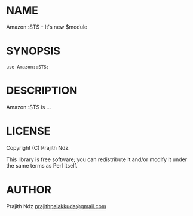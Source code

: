 # NAME

Amazon::STS - It's new $module

# SYNOPSIS

    use Amazon::STS;

# DESCRIPTION

Amazon::STS is ...

# LICENSE

Copyright (C) Prajith Ndz.

This library is free software; you can redistribute it and/or modify
it under the same terms as Perl itself.

# AUTHOR

Prajith Ndz <prajithpalakkuda@gmail.com>

